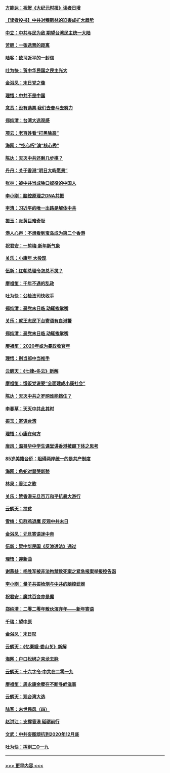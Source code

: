 #### [方能达：祝贺《大纪元时报》读者日增](../pages/nsc993/n11793807.md?t=01151222) 
#### [【读者投书】中共对穆斯林的迫害成扩大趋势](../pages/nsc993/n11791371.md?t=01151222) 
#### [中立：中共与民为敌 期望台湾民主统一大陆](../pages/nsc993/n11790392.md?t=01151222) 
#### [苦胆：一张选票的距离](../pages/nsc993/n11788914.md?t=01151222) 
#### [陆客：致习近平的一封信](../pages/nsc993/n11788867.md?t=01151222) 
#### [吐为快：贺中华民国之民主光大](../pages/nsc993/n11788618.md?t=01151222) 
#### [金浴凤：末日党之像](../pages/nsc993/n11787475.md?t=01151222) 
#### [理悟：中共不是中国](../pages/nsc993/n11787463.md?t=01151222) 
#### [念贲：没有选票  我们去奋斗去努力](../pages/nsc993/n11787398.md?t=01151222) 
#### [郑纯清：台湾大选观感](../pages/nsc993/n11786210.md?t=01151222) 
#### [项云：老百姓看“打黑除恶”](../pages/nsc993/n11785398.md?t=01151222) 
#### [海网：“空心朽”演“核心秀”](../pages/nsc993/n11783874.md?t=01151222) 
#### [陈达：天灭中共还剩几步棋？](../pages/nsc993/n11783719.md?t=01151222) 
#### [丹丹：关于香港“明日大屿愿景”](../pages/nsc993/n11783273.md?t=01151222) 
#### [张林：被中共当成牲口奴役的中国人](../pages/nsc993/n11782397.md?t=01151222) 
#### [李小刚：脑控原理之DNA共振](../pages/nsc993/n11780962.md?t=01151222) 
#### [李清：习近平的唯一出路是解体中共](../pages/nsc993/n11780866.md?t=01151222) 
#### [振玉：炎黄巨难奇耻](../pages/nsc993/n11779632.md?t=01151222) 
#### [港人心声：不想看到宝岛成为第二个香港](../pages/nsc993/n11778817.md?t=01151222) 
#### [祝君安：一剪梅‧新年新气象](../pages/nsc993/n11776340.md?t=01151222) 
#### [关乐：小康年 大役现](../pages/nsc993/n11774213.md?t=01151222) 
#### [伍新：红朝总理令怎总不灵？](../pages/nsc993/n11770813.md?t=01151222) 
#### [廖祖笙：千年不遇的乱政](../pages/nsc993/n11770373.md?t=01151222) 
#### [吐为快：公检法司快收手](../pages/nsc993/n11770359.md?t=01151222) 
#### [郑纯清：恶党末日临 动辄挨掌嘴](../pages/nsc993/n11769912.md?t=01151222) 
#### [关乐：就王志民下台寄语有良港警](../pages/nsc993/n11769903.md?t=01151222) 
#### [郑纯清：恶党末日临 动辄挨掌嘴](../pages/nsc993/n11769356.md?t=01151222) 
#### [廖祖笙：2020年或为暴政收官年](../pages/nsc993/n11768216.md?t=01151222) 
#### [理悟：别当郎中当推手](../pages/nsc993/n11768243.md?t=01151222) 
#### [云鹤天：《七律▪冬云》新解](../pages/nsc993/n11768204.md?t=01151222) 
#### [廖祖笙：饿饭党说要“全面建成小康社会”](../pages/nsc993/n11767482.md?t=01151222) 
#### [陈达：天灭中共之罗网谁能挡住？](../pages/nsc993/n11767465.md?t=01151222) 
#### [李春草：天灭中共此其时](../pages/nsc993/n11767452.md?t=01151222) 
#### [振玉：寄语台湾](../pages/nsc993/n11767432.md?t=01151222) 
#### [理悟：小康在何方](../pages/nsc993/n11767394.md?t=01151222) 
#### [唐风：温哥华中学生课堂讲香港被踢下体之思考](../pages/nsc993/n11766848.md?t=01151222) 
#### [85岁美籍台侨：阻碍两岸统一的是共产制度](../pages/nsc993/n11765043.md?t=01151222) 
#### [海网：龟蛇对鼠哭新愁](../pages/nsc993/n11764895.md?t=01151222) 
#### [林泉：香江之歌](../pages/nsc993/n11764415.md?t=01151222) 
#### [关乐：赞香港元旦百万和平抗暴大游行](../pages/nsc993/n11764382.md?t=01151222) 
#### [云鹤天：扶贫](../pages/nsc993/n11764245.md?t=01151222) 
#### [雪绮：见群鸡退鹰  反观中共末日](../pages/nsc993/n11762112.md?t=01151222) 
#### [金浴凤：元旦寄语迷中帝](../pages/nsc993/n11761788.md?t=01151222) 
#### [伍新：贺中华民国《反渗透法》通过](../pages/nsc993/n11761994.md?t=01151222) 
#### [理悟：迎新曲](../pages/nsc993/n11761152.md?t=01151222) 
#### [谢燕益：杨胜军被非法拘禁致死案之紧急报案举报控告函](../pages/nsc993/n11756134.md?t=01151222) 
#### [李小刚：量子共振检测与中共的脑控武器](../pages/nsc993/n11754518.md?t=01151222) 
#### [祝君安：魔共百变亦是魔](../pages/nsc993/n11754469.md?t=01151222) 
#### [郑纯清：二零二零年散伙演弃年——新年寄语](../pages/nsc993/n11754195.md?t=01151222) 
#### [千瑞：望中原](../pages/nsc993/n11754159.md?t=01151222) 
#### [金浴凤：末日叹](../pages/nsc993/n11752359.md?t=01151222) 
#### [云鹤天：《忆秦娥‧娄山关》新解](../pages/nsc993/n11752348.md?t=01151222) 
#### [海网：户口松绑之来龙去脉](../pages/nsc993/n11752328.md?t=01151222) 
#### [云鹤天：十六字令‧中共在二零一九](../pages/nsc993/n11752305.md?t=01151222) 
#### [廖祖笙：周永康余孽在不断寻衅滋事](../pages/nsc993/n11751013.md?t=01151222) 
#### [云鹤天：观台湾大选](../pages/nsc993/n11751007.md?t=01151222) 
#### [陆客：末世民风（四）](../pages/nsc993/n11749203.md?t=01151222) 
#### [赵洪江：支撑香港 砥砺前行](../pages/nsc993/n11748482.md?t=01151222) 
#### [文武：中共妄图顽抗到2020年12月底](../pages/nsc993/n11748446.md?t=01151222) 
#### [吐为快：挥别二O一九](../pages/nsc993/n11748411.md?t=01151222) 

----
#### [ >>> 更早内容 <<< ](../indexes/nsc993-earlier.md)
